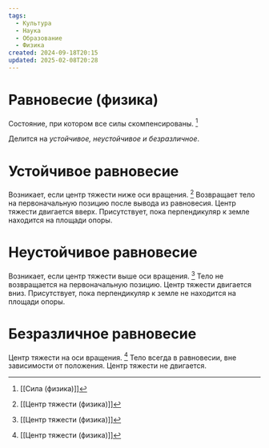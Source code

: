 ```yaml
---
tags:
  - Культура
  - Наука
  - Образование
  - Физика
created: 2024-09-18T20:15
updated: 2025-02-08T20:28
---
```

# Равновесие (физика)

Состояние, при котором все силы скомпенсированы. [^1]

Делится на *устойчивое, неустойчивое и безразличное*.

# Устойчивое равновесие
Возникает, если центр тяжести ниже оси вращения. [^2]
Возвращает тело на первоначальную позицию после вывода из равновесия.
Центр тяжести двигается вверх.
Присутствует, пока перпендикуляр к земле находится на площади опоры.


# Неустойчивое равновесие
Возникает, если центр тяжести выше оси вращения. [^2]
Тело не возвращается на первоначальную позицию.
Центр тяжести двигается вниз.
Присутствует, пока перпендикуляр к земле не находится на площади опоры.



# Безразличное равновесие
Центр тяжести на оси вращения. [^2]
Тело всегда в равновесии, вне зависимости от положения.
Центр тяжести не двигается.


[^1]: [[Сила (физика)]]
[^2]: [[Центр тяжести (физика)]]